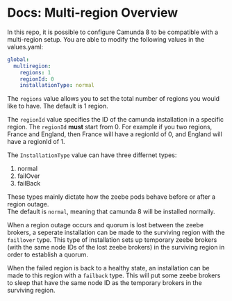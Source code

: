 # Docs: Multi-region Overview
[comment]: # (TODO: add link to the multi-region official documentation when 8.5 docs are released.)
In this repo, it is possible to configure Camunda 8 to be compatible with a multi-region setup. You are able to modify the following values in the values.yaml:

```yaml
global:
  multiregion:
    regions: 1
    regionId: 0
    installationType: normal
```

The `regions` value allows you to set the total number of regions you would like to have. The default is 1 region.

The `regionId` value specifies the ID of the camunda installation in a specific region. The `regionId` **must** start from 0. For example if you two regions, France and England, then France will have a regionId of 0, and England will have a regionId of 1.

The `InstallationType` value can have three differnet types:
1. normal
2. failOver
3. failBack

These types mainly dictate how the zeebe pods behave before or after a region outage.</br>
The default is `normal`, meaning that camunda 8 will be installed normally.

When a region outage occurs and quorum is lost between the zeebe brokers, a seperate installation can be made to the surviving region with the `faillover` type. This type of installation sets up temporary zeebe brokers (with the same node IDs of the lost zeebe brokers) in the surviving region in order to establish a quorum. 

When the failed region is back to a healthy state, an installation can be made to this region with a `failback` type. This will put some zeebe brokers to sleep that have the same node ID as the temporary brokers in the surviving region.
